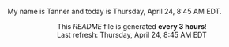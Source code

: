 My name is Tanner and today is Thursday, April 24, 8:45 AM EDT.

<p align="center">This <i>README</i> file is generated <b>every 3 hours</b>!</br>Last refresh: Thursday, April 24, 8:45 AM EDT<br /></p>
